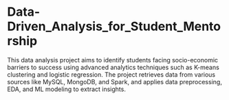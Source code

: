 # Data-Driven_Analysis_for_Student_Mentorship
This data analysis project aims to identify students facing socio-economic barriers to success using advanced analytics techniques such as K-means clustering and logistic regression. The project retrieves data from various sources like MySQL, MongoDB, and Spark, and applies data preprocessing, EDA, and ML modeling to extract insights.

